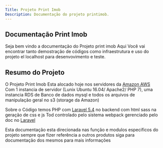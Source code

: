 ```yaml
---
Title: Projeto Print Imob
Description: Documentação do projeto printimob.
---
```


## Documentação Print Imob

Seja bem vindo a documentação do Projeto print imob Aqui Você vai encontrar
tanto demostração de códigos como infraestrutura e uso do projeto el localhost
para desenvovimento e teste.

## Resumo do Projeto


O Projeto Print Imob Esta alocado hoje nos servidores da [Amazon AWS](https://aws.amazon.com/pt/)
Com 1 instancia de servidor (Lunix Ubuntu 16.04/ Apache2/ PHP 7), uma instancia RDS de Banco de dados mysql
e todos os arquivos de manipulação geral no s3 (storage da Amazon)

Sobre o Código temos PHP com [Laravel 5.4](https://laravel.com/docs/5.4) no backend com html sass na geração de css e js Tod controlado pelo sistema webpack gerenciado pelo doc no [Laravel](https://laravel.com/docs/5.4/mix)

Esta documentação esta direcionada nas função e modulos especificos do projeto sempre que fizer referência a outros produtos siga para documentação dos mesmos para mais informações
